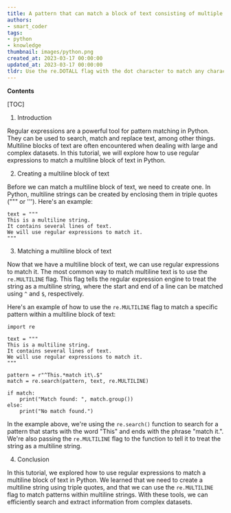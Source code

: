 ```yaml
---
title: A pattern that can match a block of text consisting of multiple lines
authors:
- smart_coder
tags:
- python
- knowledge
thumbnail: images/python.png
created_at: 2023-03-17 00:00:00
updated_at: 2023-03-17 00:00:00
tldr: Use the re.DOTALL flag with the dot character to match any character including new lines in a multiline block of text.
---
```


**Contents**

[TOC]

1. Introduction

Regular expressions are a powerful tool for pattern matching in Python. They can be used to search, match and replace text, among other things. Multiline blocks of text are often encountered when dealing with large and complex datasets. In this tutorial, we will explore how to use regular expressions to match a multiline block of text in Python.

2. Creating a multiline block of text

Before we can match a multiline block of text, we need to create one. In Python, multiline strings can be created by enclosing them in triple quotes (""" or '''). Here's an example:

```
text = """
This is a multiline string.
It contains several lines of text.
We will use regular expressions to match it.
"""
```

3. Matching a multiline block of text

Now that we have a multiline block of text, we can use regular expressions to match it. The most common way to match multiline text is to use the `re.MULTILINE` flag. This flag tells the regular expression engine to treat the string as a multiline string, where the start and end of a line can be matched using `^` and `$`, respectively.

Here's an example of how to use the `re.MULTILINE` flag to match a specific pattern within a multiline block of text:

```
import re

text = """
This is a multiline string.
It contains several lines of text.
We will use regular expressions to match it.
"""

pattern = r"^This.*match it\.$"
match = re.search(pattern, text, re.MULTILINE)

if match:
    print("Match found: ", match.group())
else:
    print("No match found.")
```

In the example above, we're using the `re.search()` function to search for a pattern that starts with the word "This" and ends with the phrase "match it.". We're also passing the `re.MULTILINE` flag to the function to tell it to treat the string as a multiline string.

4. Conclusion

In this tutorial, we explored how to use regular expressions to match a multiline block of text in Python. We learned that we need to create a multiline string using triple quotes, and that we can use the `re.MULTILINE` flag to match patterns within multiline strings. With these tools, we can efficiently search and extract information from complex datasets.
